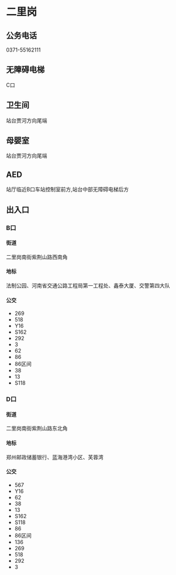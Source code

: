 # 二里岗

## 公务电话

0371-55162111

## 无障碍电梯

C口

## 卫生间

站台贾河方向尾端

## 母婴室

站台贾河方向尾端

## AED

站厅临近B口车站控制室前方,站台中部无障碍电梯后方

## 出入口

### B口

#### 街道

二里岗南街紫荆山路西南角

#### 地标

法制公园、河南省交通公路工程局第一工程处、鑫泰大厦、交警第四大队

#### 公交

- 269
- 518
- Y16
- S162
- 292
- 3
- 62
- 86
- 86区间
- 38
- 13
- S118

### D口

#### 街道

二里岗南街紫荆山路东北角

#### 地标

郑州邮政储蓄银行、蓝海港湾小区、芙蓉湾

#### 公交

- 567
- Y16
- 62
- 38
- 13
- S162
- S118
- 86
- 86区间
- 136
- 269
- 518
- 292
- 3

